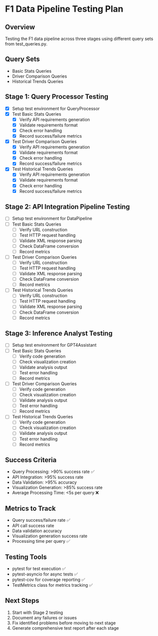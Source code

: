 # F1 Data Pipeline Testing Plan

## Overview
Testing the F1 data pipeline across three stages using different query sets from test_queries.py.

## Query Sets
- Basic Stats Queries
- Driver Comparison Queries
- Historical Trends Queries

## Stage 1: Query Processor Testing
- [x] Setup test environment for QueryProcessor
- [x] Test Basic Stats Queries
  - [x] Verify API requirements generation
  - [x] Validate requirements format
  - [x] Check error handling
  - [x] Record success/failure metrics

- [x] Test Driver Comparison Queries
  - [x] Verify API requirements generation
  - [x] Validate requirements format
  - [x] Check error handling
  - [x] Record success/failure metrics

- [x] Test Historical Trends Queries
  - [x] Verify API requirements generation
  - [x] Validate requirements format
  - [x] Check error handling
  - [x] Record success/failure metrics

## Stage 2: API Integration Pipeline Testing
- [ ] Setup test environment for DataPipeline
- [ ] Test Basic Stats Queries
  - [ ] Verify URL construction
  - [ ] Test HTTP request handling
  - [ ] Validate XML response parsing
  - [ ] Check DataFrame conversion
  - [ ] Record metrics

- [ ] Test Driver Comparison Queries
  - [ ] Verify URL construction
  - [ ] Test HTTP request handling
  - [ ] Validate XML response parsing
  - [ ] Check DataFrame conversion
  - [ ] Record metrics

- [ ] Test Historical Trends Queries
  - [ ] Verify URL construction
  - [ ] Test HTTP request handling
  - [ ] Validate XML response parsing
  - [ ] Check DataFrame conversion
  - [ ] Record metrics

## Stage 3: Inference Analyst Testing
- [ ] Setup test environment for GPT4Assistant
- [ ] Test Basic Stats Queries
  - [ ] Verify code generation
  - [ ] Check visualization creation
  - [ ] Validate analysis output
  - [ ] Test error handling
  - [ ] Record metrics

- [ ] Test Driver Comparison Queries
  - [ ] Verify code generation
  - [ ] Check visualization creation
  - [ ] Validate analysis output
  - [ ] Test error handling
  - [ ] Record metrics

- [ ] Test Historical Trends Queries
  - [ ] Verify code generation
  - [ ] Check visualization creation
  - [ ] Validate analysis output
  - [ ] Test error handling
  - [ ] Record metrics

## Success Criteria
- Query Processing: >90% success rate ✅
- API Integration: >95% success rate
- Data Validation: >95% accuracy
- Visualization Generation: >85% success rate
- Average Processing Time: <5s per query ❌

## Metrics to Track
- Query success/failure rate ✅
- API call success rate
- Data validation accuracy
- Visualization generation success rate
- Processing time per query ✅

## Testing Tools
- pytest for test execution ✅
- pytest-asyncio for async tests ✅
- pytest-cov for coverage reporting ✅
- TestMetrics class for metrics tracking ✅

## Next Steps
1. Start with Stage 2 testing
2. Document any failures or issues
3. Fix identified problems before moving to next stage
4. Generate comprehensive test report after each stage 